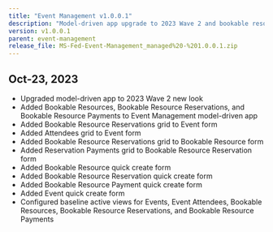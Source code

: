 ```yaml
---
title: "Event Management v1.0.0.1"
description: "Model-driven app upgrade to 2023 Wave 2 and bookable resources enhancements."
version: v1.0.0.1
parent: event-management
release_file: MS-Fed-Event-Management_managed%20-%201.0.0.1.zip
---
```


## Oct-23, 2023

- Upgraded model-driven app to 2023 Wave 2 new look
- Added Bookable Resources, Bookable Resource Reservations, and Bookable Resource Payments to Event Management model-driven app
- Added Bookable Resource Reservations grid to Event form
- Added Attendees grid to Event form
- Added Bookable Resource Reservations grid to Bookable Resource form
- Added Reservation Payments grid to Bookable Resource Reservation form
- Added Bookable Resource quick create form
- Added Bookable Resource Reservation quick create form
- Added Bookable Resource Payment quick create form
- Added Event quick create form
- Configured baseline active views for Events, Event Attendees, Bookable Resources, Bookable Resource Reservations, and Bookable Resource Payments
